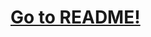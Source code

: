 # [Go to README!](https://github.com/WimpPgK/Python_MonteCarloMethodInMaterialScience/blob/master/README.pdf)
